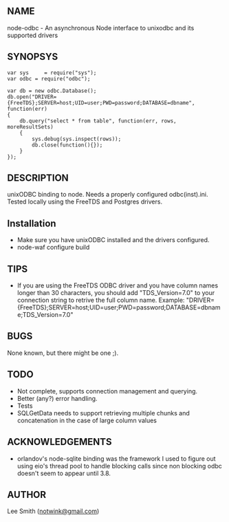 NAME
----

node-odbc - An asynchronous Node interface to unixodbc and its supported drivers

SYNOPSYS
--------

	var sys     = require("sys");
	var odbc = require("odbc");

	var db = new odbc.Database();
	db.open("DRIVER={FreeTDS};SERVER=host;UID=user;PWD=password;DATABASE=dbname", function(err)
	{
		db.query("select * from table", function(err, rows, moreResultSets)
		{
			sys.debug(sys.inspect(rows));
			db.close(function(){});
		}
	});


DESCRIPTION
-----------

unixODBC binding to node. Needs a properly configured odbc(inst).ini.  Tested locally using the FreeTDS and Postgres drivers.

Installation
------------

- Make sure you have unixODBC installed and the drivers configured.
- node-waf configure build

TIPS
----

- If you are using the FreeTDS ODBC driver and you have column names longer than 30 characters, you should add "TDS_Version=7.0" to your connection string to retrive the full column name.
  Example: "DRIVER={FreeTDS};SERVER=host;UID=user;PWD=password;DATABASE=dbname;TDS_Version=7.0"


BUGS
----

None known, but there might be one ;).


TODO
----

- Not complete, supports connection management and querying.
- Better (any?) error handling.
- Tests
- SQLGetData needs to support retrieving multiple chunks and concatenation in the case of large	column values

ACKNOWLEDGEMENTS
----------------

- orlandov's node-sqlite binding was the framework I used to figure out using eio's thread pool to handle blocking calls since non blocking odbc doesn't seem to appear until 3.8.

AUTHOR
------

Lee Smith (notwink@gmail.com)
